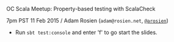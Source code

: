 OC Scala Meetup: Property-based testing with ScalaCheck

7pm PST 11 Feb 2015 / Adam Rosien (`adam@rosien.net`, [`@arosien`](https://twitter.com/arosien))

* Run `sbt test:console` and enter 'f' to go start the slides.